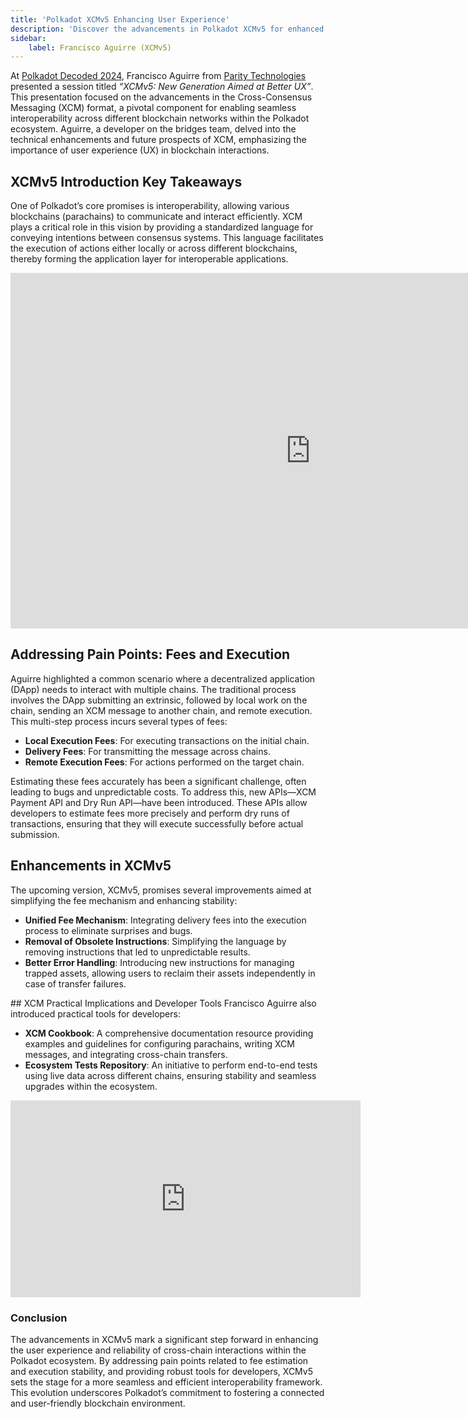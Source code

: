 ```yaml
---
title: 'Polkadot XCMv5 Enhancing User Experience'
description: 'Discover the advancements in Polkadot XCMv5 for enhanced blockchain interoperability and user experience from Polkadot Decoded 2024.'
sidebar: 
    label: Francisco Aguirre (XCMv5)
---
```

At [Polkadot Decoded 2024](https://dablock.com/web3-events/polkadot-decoded/), Francisco Aguirre from [Parity Technologies](https://dablock.com/ecosystem/parity-technologies/) presented a session titled *“XCMv5: New Generation Aimed at Better UX”*. This presentation focused on the advancements in the Cross-Consensus Messaging (XCM) format, a pivotal component for enabling seamless interoperability across different blockchain networks within the Polkadot ecosystem. Aguirre, a developer on the bridges team, delved into the technical enhancements and future prospects of XCM, emphasizing the importance of user experience (UX) in blockchain interactions.

## XCMv5 Introduction Key Takeaways
One of Polkadot’s core promises is interoperability, allowing various blockchains (parachains) to communicate and interact efficiently. XCM plays a critical role in this vision by providing a standardized language for conveying intentions between consensus systems. This language facilitates the execution of actions either locally or across different blockchains, thereby forming the application layer for interoperable applications.

<iframe allowfullscreen="allowfullscreen" frameborder="0" height="569" src="https://docs.google.com/presentation/d/e/2PACX-1vSvQ2jwtr4E_LXPpaFJjcw8pmZxBrXynorhp3ag_1Z1krGzFjuXiZ_GgNHAEK3ItaO8Vwxf5VQ5vqrQ/embed?start=false&loop=false&delayms=60000" width="960"></iframe>

## Addressing Pain Points: Fees and Execution
Aguirre highlighted a common scenario where a decentralized application (DApp) needs to interact with multiple chains. The traditional process involves the DApp submitting an extrinsic, followed by local work on the chain, sending an XCM message to another chain, and remote execution. This multi-step process incurs several types of fees:
- **Local Execution Fees**: For executing transactions on the initial chain.
- **Delivery Fees**: For transmitting the message across chains.
- **Remote Execution Fees**: For actions performed on the target chain.

Estimating these fees accurately has been a significant challenge, often leading to bugs and unpredictable costs. To address this, new APIs—XCM Payment API and Dry Run API—have been introduced. These APIs allow developers to estimate fees more precisely and perform dry runs of transactions, ensuring that they will execute successfully before actual submission.

## Enhancements in XCMv5
The upcoming version, XCMv5, promises several improvements aimed at simplifying the fee mechanism and enhancing stability:
- **Unified Fee Mechanism**: Integrating delivery fees into the execution process to eliminate surprises and bugs.
- **Removal of Obsolete Instructions**: Simplifying the language by removing instructions that led to unpredictable results.
- **Better Error Handling**: Introducing new instructions for managing trapped assets, allowing users to reclaim their assets independently in case of transfer failures.

## XCM Practical Implications and Developer Tools
Francisco Aguirre also introduced practical tools for developers:
- **XCM Cookbook**: A comprehensive documentation resource providing examples and guidelines for configuring parachains, writing XCM messages, and integrating cross-chain transfers.
- **Ecosystem Tests Repository**: An initiative to perform end-to-end tests using live data across different chains, ensuring stability and seamless upgrades within the ecosystem.

<iframe allowfullscreen="allowfullscreen" frameborder="0" height="315" src="https://www.youtube.com/embed/qQahedN-nWQ?si=on7opToCuN2zDvJe" title="YouTube video player" width="560"></iframe>

### Conclusion
The advancements in XCMv5 mark a significant step forward in enhancing the user experience and reliability of cross-chain interactions within the Polkadot ecosystem. By addressing pain points related to fee estimation and execution stability, and providing robust tools for developers, XCMv5 sets the stage for a more seamless and efficient interoperability framework. This evolution underscores Polkadot’s commitment to fostering a connected and user-friendly blockchain environment.
